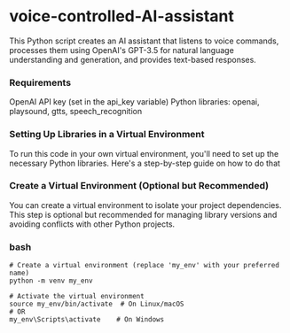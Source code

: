 # voice-controlled-AI-assistant
This Python script creates an AI assistant that listens to voice commands, processes them using OpenAI's GPT-3.5 for natural language understanding and generation, and provides text-based responses. 

### Requirements 
OpenAI API key (set in the api_key variable)
Python libraries: openai, playsound, gtts, speech_recognition

### Setting Up Libraries in a Virtual Environment
To run this code in your own virtual environment, you'll need to set up the necessary Python libraries. Here's a step-by-step guide on how to do that

### Create a Virtual Environment (Optional but Recommended)
You can create a virtual environment to isolate your project dependencies. This step is optional but recommended for managing library versions and avoiding conflicts with other Python projects.

### bash
```
# Create a virtual environment (replace 'my_env' with your preferred name)
python -m venv my_env

# Activate the virtual environment
source my_env/bin/activate  # On Linux/macOS
# OR
my_env\Scripts\activate    # On Windows
```
